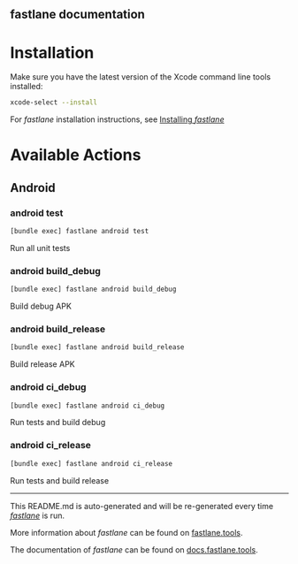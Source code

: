 fastlane documentation
----

# Installation

Make sure you have the latest version of the Xcode command line tools installed:

```sh
xcode-select --install
```

For _fastlane_ installation instructions, see [Installing _fastlane_](https://docs.fastlane.tools/#installing-fastlane)

# Available Actions

## Android

### android test

```sh
[bundle exec] fastlane android test
```

Run all unit tests

### android build_debug

```sh
[bundle exec] fastlane android build_debug
```

Build debug APK

### android build_release

```sh
[bundle exec] fastlane android build_release
```

Build release APK

### android ci_debug

```sh
[bundle exec] fastlane android ci_debug
```

Run tests and build debug

### android ci_release

```sh
[bundle exec] fastlane android ci_release
```

Run tests and build release

----

This README.md is auto-generated and will be re-generated every time [_fastlane_](https://fastlane.tools) is run.

More information about _fastlane_ can be found on [fastlane.tools](https://fastlane.tools).

The documentation of _fastlane_ can be found on [docs.fastlane.tools](https://docs.fastlane.tools).
